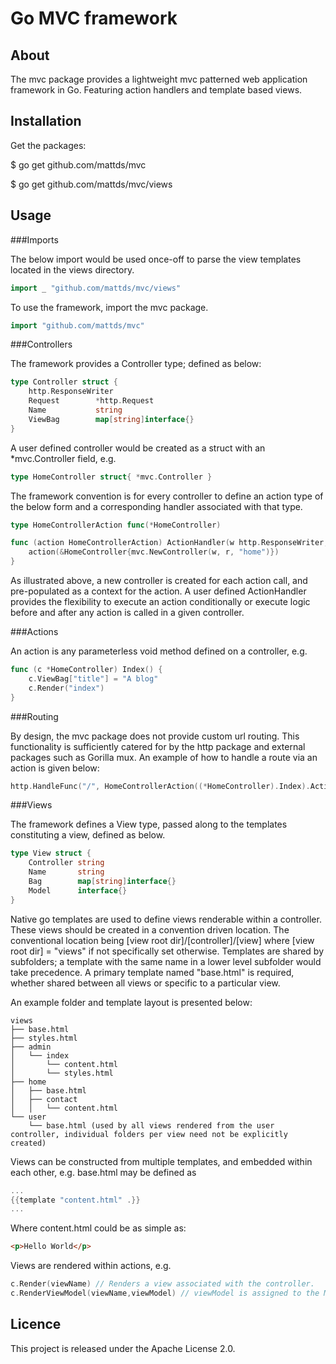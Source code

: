 Go MVC framework
================

About
-----

The mvc package provides a lightweight mvc patterned web application framework in Go. Featuring action handlers and template based views.

Installation
------------

Get the packages:

$ go get github.com/mattds/mvc

$ go get github.com/mattds/mvc/views

Usage
-----

###Imports

The below import would be used once-off to parse the view templates located in the views directory.

```go
import _ "github.com/mattds/mvc/views"
```

To use the framework, import the mvc package.

```go
import "github.com/mattds/mvc"
```
 
###Controllers

The framework provides a Controller type; defined as below:

```go
type Controller struct {
	http.ResponseWriter
	Request        *http.Request
	Name           string
	ViewBag        map[string]interface{}
}
```

A user defined controller would be created as a struct with an *mvc.Controller field, e.g.

```go
type HomeController struct{ *mvc.Controller }
```

The framework convention is for every controller to define an action type of the below form and a corresponding handler associated with that type.

```go
type HomeControllerAction func(*HomeController)

func (action HomeControllerAction) ActionHandler(w http.ResponseWriter, r *http.Request) {
	action(&HomeController{mvc.NewController(w, r, "home")})
}
```

As illustrated above, a new controller is created for each action call, and pre-populated as a context for the action. A user defined ActionHandler provides the flexibility to execute an action conditionally or execute logic before and after any action is called in a given controller.

###Actions

An action is any parameterless void method defined on a controller, e.g.

```go
func (c *HomeController) Index() {
 	c.ViewBag["title"] = "A blog"
 	c.Render("index")
}
```
 
###Routing
 
By design, the mvc package does not provide custom url routing. This functionality is sufficiently catered for by the http package and external packages such as Gorilla mux. An example of how to handle a route via an action is given below:

```go
http.HandleFunc("/", HomeControllerAction((*HomeController).Index).ActionHandler)
```

###Views
 
The framework defines a View type, passed along to the templates constituting a view, defined as below.

```go
type View struct {
 	Controller string
 	Name       string
 	Bag        map[string]interface{}
 	Model      interface{}
}
```
  
Native go templates are used to define views renderable within a controller. These views should be created in a convention driven location. The conventional location being [view root dir]/[controller]/[view] where [view root dir] = "views" if not specifically set otherwise. Templates are shared by subfolders; a template with the same name in a lower level subfolder would take precedence. A primary template named "base.html" is required, whether shared between all views or specific to a particular view.

An example folder and template layout is presented below:

	views
	├── base.html
	├── styles.html
	├── admin
	│   └── index
	│       └── content.html
	│       └── styles.html
	├── home
	│   ├── base.html
	│   ├── contact
	│   │   └── content.html
	└── user
	    └── base.html (used by all views rendered from the user controller, individual folders per view need not be explicitly created)

Views can be constructed from multiple templates, and embedded within each other, e.g. base.html may be defined as

```go
...
{{template "content.html" .}}
...
```
  
Where content.html could be as simple as:

```html
<p>Hello World</p>
```
 
Views are rendered within actions, e.g.
 
```go
c.Render(viewName) // Renders a view associated with the controller.
c.RenderViewModel(viewName,viewModel) // viewModel is assigned to the Model field of the View struct accessible from a view template.
```
 
Licence
-------

This project is released under the Apache License 2.0.

